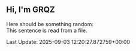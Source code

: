 ## Hi, I'm GRQZ
Here should be something random:  
This sentence is read from a file.


Last Update: 2025-09-03 12:20:27.872759+00:00
